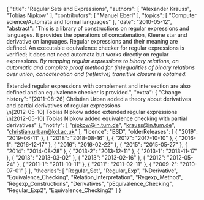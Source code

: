 {
    "title": "Regular Sets and Expressions",
    "authors": [
        "Alexander Krauss",
        "Tobias Nipkow"
    ],
    "contributors": [
        "Manuel Eberl"
    ],
    "topics": [
        "Computer science/Automata and formal languages"
    ],
    "date": "2010-05-12",
    "abstract": "This is a library of constructions on regular expressions and languages. It provides the operations of concatenation, Kleene star and derivative on languages. Regular expressions and their meaning are defined. An executable equivalence checker for regular expressions is verified; it does not need automata but works directly on regular expressions. <i>By mapping regular expressions to binary relations, an automatic and complete proof method for (in)equalities of binary relations over union, concatenation and (reflexive) transitive closure is obtained.</i> <P> Extended regular expressions with complement and intersection are also defined and an equivalence checker is provided.",
    "extra": {
        "Change history": "[2011-08-26] Christian Urban added a theory about derivatives and partial derivatives of regular expressions<br>\n[2012-05-10] Tobias Nipkow added extended regular expressions<br>\n[2012-05-10] Tobias Nipkow added equivalence checking with partial derivatives"
    },
    "notify": [
        "nipkow@in.tum.de",
        "krauss@in.tum.de",
        "christian.urban@kcl.ac.uk"
    ],
    "licence": "BSD",
    "olderReleases": [
        {
            "2019": "2019-06-11"
        },
        {
            "2018": "2018-08-16"
        },
        {
            "2017": "2017-10-10"
        },
        {
            "2016-1": "2016-12-17"
        },
        {
            "2016": "2016-02-22"
        },
        {
            "2015": "2015-05-27"
        },
        {
            "2014": "2014-08-28"
        },
        {
            "2013-2": "2013-12-11"
        },
        {
            "2013-1": "2013-11-17"
        },
        {
            "2013": "2013-03-02"
        },
        {
            "2013": "2013-02-16"
        },
        {
            "2012": "2012-05-24"
        },
        {
            "2011-1": "2011-10-11"
        },
        {
            "2011": "2011-02-11"
        },
        {
            "2009-2": "2010-07-01"
        }
    ],
    "theories": [
        "Regular_Set",
        "Regular_Exp",
        "NDerivative",
        "Equivalence_Checking",
        "Relation_Interpretation",
        "Regexp_Method",
        "Regexp_Constructions",
        "Derivatives",
        "pEquivalence_Checking",
        "Regular_Exp2",
        "Equivalence_Checking2"
    ]
}